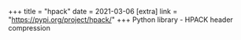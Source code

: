 +++
title = "hpack"
date = 2021-03-06
[extra]
link = "https://pypi.org/project/hpack/"
+++
Python library - HPACK header compression

